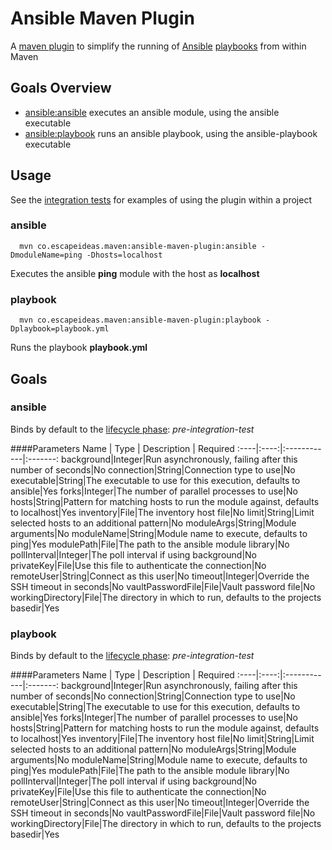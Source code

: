 # Ansible Maven Plugin 

A [maven plugin](http://maven.apache.org/plugins/index.html) to simplify the running 
of [Ansible](http://docs.ansible.com/) [playbooks](http://docs.ansible.com/playbooks.html) from within Maven

## Goals Overview

* [ansible:ansible](#ansible) executes an ansible module, using the ansible executable
* [ansible:playbook](#playbook) runs an ansible playbook, using the ansible-playbook executable

## Usage

See the [integration tests](src/it) for examples of using the plugin within a project

### ansible
```
  mvn co.escapeideas.maven:ansible-maven-plugin:ansible -DmoduleName=ping -Dhosts=localhost
```  

Executes the ansible __ping__ module with the host as __localhost__

### playbook
```
  mvn co.escapeideas.maven:ansible-maven-plugin:playbook -Dplaybook=playbook.yml 
```  

Runs the playbook __playbook.yml__

## Goals
<a id="ansible"></a>
### ansible

Binds by default to the [lifecycle phase](http://maven.apache.org/ref/current/maven-core/lifecycles.html): _pre-integration-test_

####Parameters
  Name | Type | Description | Required
  :----|:----:|:------------|:-------:
  background|Integer|Run asynchronously, failing after this number of seconds|No
  connection|String|Connection type to use|No
  executable|String|The executable to use for this execution, defaults to ansible|Yes
  forks|Integer|The number of parallel processes to use|No
  hosts|String|Pattern for matching hosts to run the module against, defaults to localhost|Yes
  inventory|File|The inventory host file|No
  limit|String|Limit selected hosts to an additional pattern|No
  moduleArgs|String|Module arguments|No
  moduleName|String|Module name to execute, defaults to ping|Yes
  modulePath|File|The path to the ansible module library|No
  pollInterval|Integer|The poll interval if using background|No
  privateKey|File|Use this file to authenticate the connection|No
  remoteUser|String|Connect as this user|No
  timeout|Integer|Override the SSH timeout in seconds|No
  vaultPasswordFile|File|Vault password file|No
  workingDirectory|File|The directory in which to run, defaults to the projects basedir|Yes
  
<a id="playbook"></a>
### playbook
Binds by default to the [lifecycle phase](http://maven.apache.org/ref/current/maven-core/lifecycles.html): _pre-integration-test_

####Parameters
  Name | Type | Description | Required
  :----|:----:|:------------|:-------:
  background|Integer|Run asynchronously, failing after this number of seconds|No
  connection|String|Connection type to use|No
  executable|String|The executable to use for this execution, defaults to ansible|Yes
  forks|Integer|The number of parallel processes to use|No
  hosts|String|Pattern for matching hosts to run the module against, defaults to localhost|Yes
  inventory|File|The inventory host file|No
  limit|String|Limit selected hosts to an additional pattern|No
  moduleArgs|String|Module arguments|No
  moduleName|String|Module name to execute, defaults to ping|Yes
  modulePath|File|The path to the ansible module library|No
  pollInterval|Integer|The poll interval if using background|No
  privateKey|File|Use this file to authenticate the connection|No
  remoteUser|String|Connect as this user|No
  timeout|Integer|Override the SSH timeout in seconds|No
  vaultPasswordFile|File|Vault password file|No
  workingDirectory|File|The directory in which to run, defaults to the projects basedir|Yes

